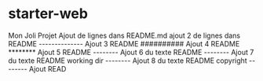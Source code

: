 # starter-web
Mon Joli Projet Ajout de lignes dans README.md
 ajout 2 de lignes dans README --------------
 Ajout 3 README ##########
 Ajout 4 README ********
 Ajout 5 README --------
 Ajout 6 du texte README --------
 Ajout 7 du texte README working dir --------
 Ajout 8 du texte README copyright --------
 Ajout READ
